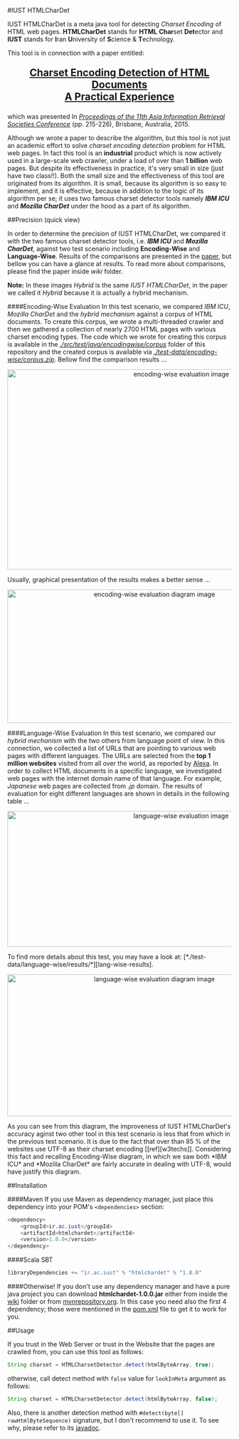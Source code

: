#IUST HTMLCharDet

IUST HTMLCharDet is a meta java tool for detecting *Charset Encoding* of HTML web pages. **HTMLCharDet** stands for **HTML** **Char**set **Det**ector and **IUST** stands for **I**ran **U**niversity of **S**cience & **T**echnology.

This tool is in connection with a paper entitled:  
<a href="http://link.springer.com/chapter/10.1007/978-3-319-28940-3_17"><p align=center style="font-size:160%;">
 <b>Charset Encoding Detection of HTML Documents</b></br>
 <b>A Practical Experience</b></br>
</p></a>

which was presented In *[Proceedings of the 11th Asia Information Retrieval Societies Conference][1]* (pp. 215-226), Brisbane, Australia, 2015.

Although we wrote a paper to describe the algorithm, but this tool is not just an academic effort to solve *charset encoding detection* problem for HTML web pages. In fact this tool is an **industrial** product which is now actively used in a large-scale web crawler, under a load of over than **1 billion** web pages. But despite its effectiveness in practice, it's very small in size (just have two class!!). Both the small size and the effectiveness of this tool are originated from its algorithm. It is small, because its algorithm is so easy to implement, and it is effective, because in addition to the logic of its algorithm per se; it uses two famous charset detector tools namely _**IBM ICU**_ and _**Mozilla CharDet**_ under the hood as a part of its algorithm.

##Precision (quick view)

In order to determine the precision of IUST HTMLCharDet, we compared it with the two famous charset detector tools, i.e. _**IBM ICU**_ and _**Mozilla CharDet**_, against two test scenario including **Encoding-Wise** and **Language-Wise**. Results of the comparisons are presented in the [paper][paper], but bellow you can have a glance at results. To read more about comparisons, please find the paper inside *wiki* folder.

**Note:** In these images *Hybrid* is the same *IUST HTMLCharDet*, in the paper we called it *Hybrid* because it is actually a hybrid mechanism.

####Encoding-Wise Evaluation
In this test scenario, we compared *IBM ICU*, *Mozilla CharDet* and the *hybrid mechanism* against a corpus of HTML documents. To create this corpus, we wrote a multi-threaded crawler and then we gathered a collection of nearly 2700 HTML pages with various charset encoding types. The code which we wrote for creating this corpus is available in the [*./src/test/java/encodingwise/corpus*][corpus-code] folder of this repository and the created corpus is available via [*./test-data/encoding-wise/corpus.zip*][corpus-data]. Bellow find the comparison results ...

<p align=center>
<img src="https://cloud.githubusercontent.com/assets/14090324/12007482/e31a7330-ac1b-11e5-976b-2d45beb64939.jpg" alt="encoding-wise evaluation image" height="450" width="766">
</img>
</p>
Usually, graphical presentation of the results makes a better sense ...

<p align=center>
<img src="https://cloud.githubusercontent.com/assets/14090324/12007849/cc8f46ca-ac2c-11e5-9600-dd3cd3a39ac1.jpg" alt="encoding-wise evaluation diagram image" height="300" width="645">
</img>
</p>

####Language-Wise Evaluation
In this test scenario, we compared our *hybrid mechanism* with the two others from language point of view. In this connection, we collected a list of URLs that are pointing to various web pages with different languages. The URLs are selected from the **top 1 million websites** visited from all over the world, as reported by [Alexa][Alexa]. In order to collect HTML documents in a specific language, we investigated web pages with the internet domain name of that language. For example, *Japanese* web pages are collected from *.jp* domain. The results of evaluation for eight different languages are shown in details in the following table ...

<p align=center>
<img src="https://cloud.githubusercontent.com/assets/14090324/12007456/6d706dfc-ac1a-11e5-8ec3-1d999820f4a4.jpg" alt="language-wise evaluation image" height="305" width="765">
</img>
</p>
To find more details about this test, you may have a look at: [*./test-data/language-wise/results/*][lang-wise-results]. 

<p align=center>
<img src="https://cloud.githubusercontent.com/assets/14090324/12007852/db79aaf4-ac2c-11e5-883a-006de77d3222.jpg" alt="language-wise evaluation diagram image" height="319" width="645">
</img>
</p>
As you can see from this diagram, the improveness of IUST HTMLCharDet's accuracy aginst two other tool in this test scenario is less that from which in the previous test scenario. It is due to the fact that over than 85 % of the websites use UTF-8 as their charset encoding [[ref][w3techs]]. Considering this fact and recalling Encoding-Wise diagram, in which we saw both *IBM ICU* and *Mozilla CharDet* are fairly accurate in dealing with UTF-8, would have justify this diagram.

##Installation
 
####Maven
If you use Maven as dependency manager, just place this dependency into your POM's `<dependencies>` section:
```java
<dependency>
    <groupId>ir.ac.iust</groupId>
    <artifactId>htmlchardet</artifactId>
    <version>1.0.0</version>
</dependency>
````
####Scala SBT
````scala
libraryDependencies += "ir.ac.iust" % "htmlchardet" % "1.0.0"
````
####Otherwise!
If you don't use any dependency manager and have a pure java project you can download **htmlchardet-1.0.0.jar** either from inside the [wiki][wiki] folder or from [mvnrepository.org][mvnrepo]. In this case you need also the first 4 dependency; those were mentioned in the [pom.xml][pom] file to get it to work for you.

##Usage

If you trust in the Web Server or trust in the Website that the pages are crawled from, you can use this tool as follows:
```java
String charset = HTMLCharsetDetector.detect(htmlByteArray, true);
```
otherwise, call detect method with `false` value for `lookInMeta` argument as follows:
```java
String charset = HTMLCharsetDetector.detect(htmlByteArray, false);
```
Also, there is another detection method with `#detect(byte[] rawHtmlByteSequence)` signature, but I don't recommend to use it. To see why, please refer to its [javadoc][javadoc].

[1]: http://airs-conference.org/2015/program.html
[paper]: https://github.com/shabanali-faghani/IUST-HTMLCharDet/tree/master/wiki/Charset-Encoding-Detection-of-HTML-Documents.pdf
[corpus-code]: https://github.com/shabanali-faghani/IUST-HTMLCharDet/tree/master/src/test/java/encodingwise/corpus
[corpus-data]: https://github.com/shabanali-faghani/IUST-HTMLCharDet/tree/master/test-data/encoding-wise/corpus.zip
[Alexa]: www.alexa.com
[lang-wise-results]: https://github.com/shabanali-faghani/IUST-HTMLCharDet/tree/master/test-data/language-wise/results
[w3techs]: http://w3techs.com/technologies/history_overview/character_encoding
[pom]: https://github.com/shabanali-faghani/IUST-HTMLCharDet/blob/master/pom.xml
[mvnrepo]: http://mvnrepository.org/artifact/ir.ac.iust/htmlchardet/1.0.0
[wiki]: https://github.com/shabanali-faghani/IUST-HTMLCharDet/tree/master/wiki
[javadoc]: https://github.com/shabanali-faghani/IUST-HTMLCharDet/blob/master/src/main/java/ir/ac/iust/selab/htmlchardet/HTMLCharsetDetector.java#L145
